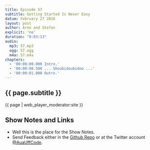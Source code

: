 ```yaml
---
title: Episode 57
subtitle: Getting Started Is Never Easy
datum: February 27 2016
layout: post
author: Arne and Stefan
explicit: 'no'
duration: "0:03:13"
audio:
  mp3: 57.mp3
  ogg: 57.ogg
  m4a: 57.m4a
chapters:
  - '00:00:00.000 Intro.'
  - '00:00:00.500 ... Shoubidoubidoo ...'
  - '00:00:01.000 Outro.'
---
```


## {{ page.subtitle }}

{{ page | web_player_moderator:site }}

## Show Notes and Links

  * Well this is the place for the Show Notes.
  * Send Feedback either in the [Github Repo](https://github.com/haslinger/jekyll-octopod) or at the Twitter account [@AuaUffCode](http://twitter.com/@AuaUffCode).
